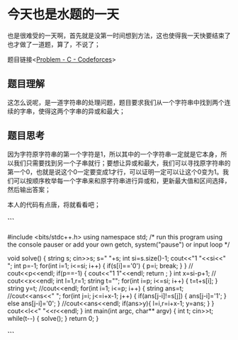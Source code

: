 # 今天也是水题的一天

也是很难受的一天啊，首先就是没第一时间想到方法，这也使得我一天快要结束了也才做了一道题，算了，不说了；

题目链接<[Problem - C - Codeforces](https://codeforces.com/contest/2048/problem/C)>

## 题目理解

这怎么说呢，是一道字符串的处理问题，题目要求我们从一个字符串中找到两个连续的字串，使得这两个字串的异或和最大；

## 题目思考

因为字符原字符串的第一个字符是1，所以其中的一个字符串一定就是它本身，所以我们只需要找到另一个子串就行；要想让异或和最大，我们可以寻找原字符串的第一个0，也就是说这个0一定要变成1才行，可以证明一定可以让这个0变为1。我们可以按顺序枚举每一个字串来和原字符串进行异或和，更新最大值和区间选择，然后输出答案；

本人的代码有点唐，将就看看吧；

#### ```

#include <bits/stdc++.h>
using namespace std;
/* run this program using the console pauser or add your own getch, system("pause") or input loop */

void solve() {
	string s;
	cin>>s;
	s=" "+s;
	int si=s.size()-1;
	cout<<"1 "<<si<<" ";
	int p=-1;
	for(int i=1; i<=si; i++) {
		if(s[i]=='0') {
			p=i;
			break;
		}
	}
//	cout<<p<<endl;
	if(p==-1) {
		cout<<"1 1"<<endl;
		return ;
	}
	int x=si-p+1;
//	cout<<x<<endl;
	int l=1,r=1;
	string t="";
	for(int i=p; i<=si; i++) {
		t=t+s[i];
	}
	string y=t;
	//cout<<endl;
	for(int i=1; i<=p; i++) {
		string ans=t;
		//cout<<ans<<" ";
		for(int j=i; j<=i+x-1; j++) {
			if(ans[j-i]!=s[j]) {
				ans[j-i]='1';
			}
			else ans[j-i]='0';
		}
		//cout<<ans<<endl;
 		if(ans>y){
 			l=i,r=i+x-1;
 			y=ans;
		}
	}
	cout<<l<<" "<<r<<endl;
}
int main(int argc, char** argv) {
	int t;
	cin>>t;
	while(t--) {
		solve();
	}
	return 0;
}

#### ```

